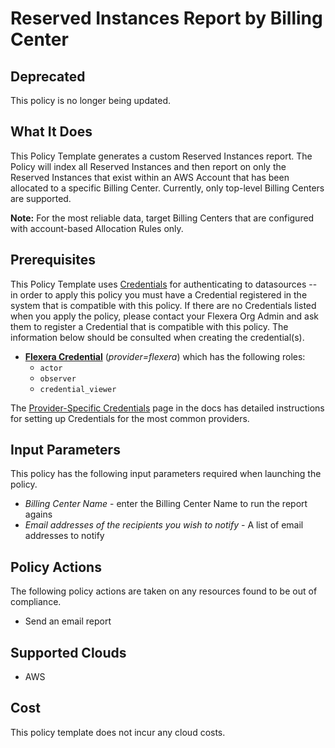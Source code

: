 # Reserved Instances Report by Billing Center

## Deprecated

This policy is no longer being updated.

## What It Does

This Policy Template generates a custom Reserved Instances report.  The Policy will index all Reserved Instances and then report on only the Reserved Instances that exist within an AWS Account that has been allocated to a specific Billing Center. Currently, only top-level Billing Centers are supported.

**Note:** For the most reliable data, target Billing Centers that are configured with account-based Allocation Rules only.

## Prerequisites

This Policy Template uses [Credentials](https://docs.flexera.com/flexera/EN/Automation/ManagingCredentialsExternal.htm) for authenticating to datasources -- in order to apply this policy you must have a Credential registered in the system that is compatible with this policy. If there are no Credentials listed when you apply the policy, please contact your Flexera Org Admin and ask them to register a Credential that is compatible with this policy. The information below should be consulted when creating the credential(s).

- [**Flexera Credential**](https://docs.flexera.com/flexera/EN/Automation/ProviderCredentials.htm) (*provider=flexera*) which has the following roles:
  - `actor`
  - `observer`
  - `credential_viewer`

The [Provider-Specific Credentials](https://docs.flexera.com/flexera/EN/Automation/ProviderCredentials.htm) page in the docs has detailed instructions for setting up Credentials for the most common providers.

## Input Parameters

This policy has the following input parameters required when launching the policy.

- *Billing Center Name* - enter the Billing Center Name to run the report agains
- *Email addresses of the recipients you wish to notify* - A list of email addresses to notify

## Policy Actions

The following policy actions are taken on any resources found to be out of compliance.

- Send an email report

## Supported Clouds

- AWS

## Cost

This policy template does not incur any cloud costs.
